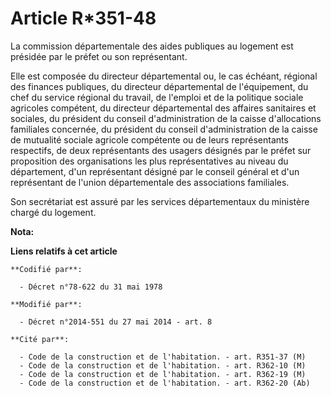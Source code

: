 # Article R*351-48

La commission départementale des aides publiques au logement est présidée par le préfet ou son représentant. 

Elle est composée du   directeur départemental ou, le cas échéant, régional des finances publiques, du directeur
départemental de l'équipement, du chef du service régional du travail, de l'emploi et de la politique sociale agricoles
compétent, du directeur départemental des affaires sanitaires et sociales, du président du conseil d'administration de la
caisse d'allocations familiales concernée, du président du conseil d'administration de la caisse de mutualité sociale
agricole compétente ou de leurs représentants respectifs, de deux représentants des usagers désignés par le préfet sur
proposition des organisations les plus représentatives au niveau du département, d'un représentant désigné par le conseil
général et d'un représentant de l'union départementale des associations familiales. 

Son secrétariat est assuré par les services départementaux du ministère chargé du logement.

**Nota:**



**Liens relatifs à cet article**

	**Codifié par**:

	  - Décret n°78-622 du 31 mai 1978

	**Modifié par**:

	  - Décret n°2014-551 du 27 mai 2014 - art. 8

	**Cité par**:

	  - Code de la construction et de l'habitation. - art. R351-37 (M)
	  - Code de la construction et de l'habitation. - art. R362-10 (M)
	  - Code de la construction et de l'habitation. - art. R362-19 (M)
	  - Code de la construction et de l'habitation. - art. R362-20 (Ab)
